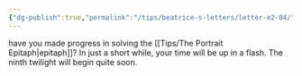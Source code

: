 ```yaml
---
{"dg-publish":true,"permalink":"/tips/beatrice-s-letters/letter-e2-04/","created":"2025-02-27T17:44:12.010+01:00","updated":"2025-03-18T19:58:35.915+01:00"}
---
```


have you made progress in solving the [[Tips/The Portrait Epitaph\|epitaph]]?
In just a short while, your time will be up in a flash.
The ninth twilight will begin quite soon.